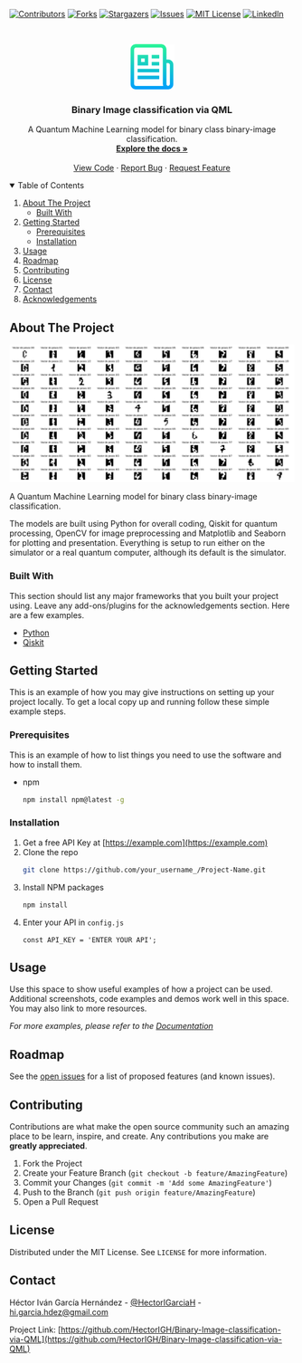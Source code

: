 <!--
*** Thanks for checking out the Best-README-Template. If you have a suggestion
*** that would make this better, please fork the repo and create a pull request
*** or simply open an issue with the tag "enhancement".
*** Thanks again! Now go create something AMAZING! :D
-->



<!-- PROJECT SHIELDS -->
<!--
*** I'm using markdown "reference style" links for readability.
*** Reference links are enclosed in brackets [ ] instead of parentheses ( ).
*** See the bottom of this document for the declaration of the reference variables
*** for contributors-url, forks-url, etc. This is an optional, concise syntax you may use.
*** https://www.markdownguide.org/basic-syntax/#reference-style-links
-->
[![Contributors][contributors-shield]][contributors-url]
[![Forks][forks-shield]][forks-url]
[![Stargazers][stars-shield]][stars-url]
[![Issues][issues-shield]][issues-url]
[![MIT License][license-shield]][license-url]
[![LinkedIn][linkedin-shield]][linkedin-url]



<!-- PROJECT LOGO -->
<br />
<p align="center">
  <a href="https://github.com/othneildrew/Best-README-Template">
    <img src="README_images/logo.png" alt="Logo" width="80" height="80">
  </a>

  <h3 align="center">Binary Image classification via QML</h3>

  <p align="center">
    A Quantum Machine Learning model for binary class binary-image classification.
    <br />
    <a href="https://github.com/HectorIGH/Binary-Image-classification-via-QML"><strong>Explore the docs »</strong></a>
    <br />
    <br />
    <a href="https://github.com/HectorIGH/Binary-Image-classification-via-QML">View Code</a>
    ·
    <a href="https://github.com/HectorIGH/Binary-Image-classification-via-QML/issues">Report Bug</a>
    ·
    <a href="https://github.com/HectorIGH/Binary-Image-classification-via-QML/issues">Request Feature</a>
  </p>
</p>



<!-- TABLE OF CONTENTS -->
<details open="open">
  <summary>Table of Contents</summary>
  <ol>
    <li>
      <a href="#about-the-project">About The Project</a>
      <ul>
        <li><a href="#built-with">Built With</a></li>
      </ul>
    </li>
    <li>
      <a href="#getting-started">Getting Started</a>
      <ul>
        <li><a href="#prerequisites">Prerequisites</a></li>
        <li><a href="#installation">Installation</a></li>
      </ul>
    </li>
    <li><a href="#usage">Usage</a></li>
    <li><a href="#roadmap">Roadmap</a></li>
    <li><a href="#contributing">Contributing</a></li>
    <li><a href="#license">License</a></li>
    <li><a href="#contact">Contact</a></li>
    <li><a href="#acknowledgements">Acknowledgements</a></li>
  </ol>
</details>



<!-- ABOUT THE PROJECT -->
## About The Project

[![Product Name Screen Shot][product-screenshot]](https://hectorigh.github.io/)

A Quantum Machine Learning model for binary class binary-image classification.

The models are built using Python for overall coding, Qiskit for quantum processing, OpenCV for image preprocessing and Matplotlib and Seaborn for plotting and presentation. Everything is setup to run either on the simulator or a real quantum computer, although its default is the simulator.

### Built With

This section should list any major frameworks that you built your project using. Leave any add-ons/plugins for the acknowledgements section. Here are a few examples.
* [Python](https://www.python.org/)
* [Qiskit](https://qiskit.org/)



<!-- GETTING STARTED -->
## Getting Started

This is an example of how you may give instructions on setting up your project locally.
To get a local copy up and running follow these simple example steps.

### Prerequisites

This is an example of how to list things you need to use the software and how to install them.
* npm
  ```sh
  npm install npm@latest -g
  ```

### Installation

1. Get a free API Key at [https://example.com](https://example.com)
2. Clone the repo
   ```sh
   git clone https://github.com/your_username_/Project-Name.git
   ```
3. Install NPM packages
   ```sh
   npm install
   ```
4. Enter your API in `config.js`
   ```JS
   const API_KEY = 'ENTER YOUR API';
   ```



<!-- USAGE EXAMPLES -->
## Usage

Use this space to show useful examples of how a project can be used. Additional screenshots, code examples and demos work well in this space. You may also link to more resources.

_For more examples, please refer to the [Documentation](https://github.com/HectorIGH/Binary-Image-classification-via-QML/issues)_



<!-- ROADMAP -->
## Roadmap

See the [open issues](https://github.com/HectorIGH/Binary-Image-classification-via-QML/issues) for a list of proposed features (and known issues).



<!-- CONTRIBUTING -->
## Contributing

Contributions are what make the open source community such an amazing place to be learn, inspire, and create. Any contributions you make are **greatly appreciated**.

1. Fork the Project
2. Create your Feature Branch (`git checkout -b feature/AmazingFeature`)
3. Commit your Changes (`git commit -m 'Add some AmazingFeature'`)
4. Push to the Branch (`git push origin feature/AmazingFeature`)
5. Open a Pull Request



<!-- LICENSE -->
## License

Distributed under the MIT License. See `LICENSE` for more information.



<!-- CONTACT -->
## Contact

Héctor Iván García Hernández - [@HectorIGarciaH](https://twitter.com/HectorIGarciaH) - hi.garcia.hdez@gmail.com

Project Link: [https://github.com/HectorIGH/Binary-Image-classification-via-QML](https://github.com/HectorIGH/Binary-Image-classification-via-QML)



<!-- ACKNOWLEDGEMENTS -->
<!--
## Acknowledgements
* [GitHub Emoji Cheat Sheet](https://www.webpagefx.com/tools/emoji-cheat-sheet)
* [Img Shields](https://shields.io)
* [Choose an Open Source License](https://choosealicense.com)
* [GitHub Pages](https://pages.github.com)
* [Animate.css](https://daneden.github.io/animate.css)
* [Loaders.css](https://connoratherton.com/loaders)
* [Slick Carousel](https://kenwheeler.github.io/slick)
* [Smooth Scroll](https://github.com/cferdinandi/smooth-scroll)
* [Sticky Kit](http://leafo.net/sticky-kit)
* [JVectorMap](http://jvectormap.com)
* [Font Awesome](https://fontawesome.com)
-->





<!-- MARKDOWN LINKS & IMAGES -->
<!-- https://www.markdownguide.org/basic-syntax/#reference-style-links -->
[contributors-shield]: https://img.shields.io/github/contributors/HectorIGH/Binary-Image-classification-via-QML.svg?style=for-the-badge
[contributors-url]: https://github.com/HectorIGH/Binary-Image-classification-via-QML/graphs/contributors
[forks-shield]: https://img.shields.io/github/forks/HectorIGH/Binary-Image-classification-via-QML.svg?style=for-the-badge
[forks-url]: https://github.com/HectorIGH/Binary-Image-classification-via-QML/network/members
[stars-shield]: https://img.shields.io/github/stars/HectorIGH/Binary-Image-classification-via-QML.svg?style=for-the-badge
[stars-url]: https://github.com/HectorIGH/Binary-Image-classification-via-QML/stargazers
[issues-shield]: https://img.shields.io/github/issues/HectorIGH/Binary-Image-classification-via-QML.svg?style=for-the-badge
[issues-url]: https://github.com/HectorIGH/Binary-Image-classification-via-QML/issues
[license-shield]: https://img.shields.io/github/license/HectorIGH/Binary-Image-classification-via-QML.svg?style=for-the-badge
[license-url]: https://github.com/HectorIGH/Binary-Image-classification-via-QML/blob/master/LICENSE.txt
[linkedin-shield]: https://img.shields.io/badge/-LinkedIn-black.svg?style=for-the-badge&logo=linkedin&colorB=555
[linkedin-url]: https://linkedin.com/in/hector-ivan-garcia-hernandez
[product-screenshot]: README_images/digits_full_weight.svg
